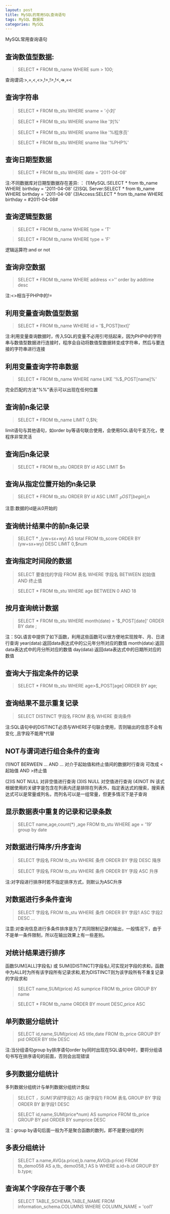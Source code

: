 ```yaml
---
layout: post
title: MySQL的常用SQL查询语句
tags: MySQL 数据库
categories: MySQL
---
```


MySQL常用查询语句

## 查询数值型数据:
>SELECT * FROM tb_name WHERE sum > 100;

查询谓词:>,=,<,<>,!=,!>,!<,=>,=<


## 查询字符串
>SELECT * FROM tb_stu  WHERE sname  =  '小刘'

>SELECT * FROM tb_stu  WHERE sname like '刘%'

>SELECT * FROM tb_stu  WHERE sname like '%程序员'

>SELECT * FROM tb_stu  WHERE sname like '%PHP%'


## 查询日期型数据
>SELECT * FROM tb_stu WHERE date = '2011-04-08'

注:不同数据库对日期型数据存在差异: ：
(1)MySQL:SELECT * from tb_name WHERE birthday = '2011-04-08'
(2)SQL Server:SELECT * from tb_name WHERE birthday = '2011-04-08'
(3)Access:SELECT * from tb_name WHERE birthday = #2011-04-08#

## 查询逻辑型数据
>SELECT * FROM tb_name WHERE type = 'T'

>SELECT * FROM tb_name WHERE type = 'F'


逻辑运算符:and or not

## 查询非空数据
>SELECT * FROM tb_name WHERE address <>'' order by addtime desc

注:<>相当于PHP中的!=


## 利用变量查询数值型数据
>SELECT * FROM tb_name WHERE id = '$_POST[text]'

注:利用变量查询数据时，传入SQL的变量不必用引号括起来，因为PHP中的字符串与数值型数据进行连接时，程序会自动将数值型数据转变成字符串，然后与要连接的字符串进行连接

## 利用变量查询字符串数据
>SELECT * FROM tb_name WHERE name LIKE '%$_POST[name]%'

完全匹配的方法"%%"表示可以出现在任何位置

## 查询前n条记录
>SELECT * FROM tb_name LIMIT 0,$N;

limit语句与其他语句，如order by等语句联合使用，会使用SQL语句千变万化，使程序非常灵活

## 查询后n条记录
>SELECT * FROM tb_stu ORDER BY id ASC LIMIT $n


## 查询从指定位置开始的n条记录
>SELECT * FROM tb_stu ORDER BY id ASC LIMIT $_POST[begin],$n

注意:数据的id是从0开始的

## 查询统计结果中的前n条记录
>SELECT * ,(yw+sx+wy) AS total FROM tb_score ORDER BY (yw+sx+wy) DESC LIMIT
0,$num

## 查询指定时间段的数据
>SELECT  要查找的字段 FROM 表名 WHERE 字段名 BETWEEN 初始值 AND 终止值

>SELECT * FROM tb_stu WHERE age BETWEEN 0 AND 18


## 按月查询统计数据
>SELECT * FROM tb_stu WHERE month(date) = '$_POST[date]' ORDER BY date ;

注：SQL语言中提供了如下函数，利用这些函数可以很方便地实现按年、月、日进行查询
year(data):返回data表达式中的公元年分所对应的数值
month(data):返回data表达式中的月分所对应的数值
day(data):返回data表达式中的日期所对应的数值

## 查询大于指定条件的记录
>SELECT * FROM tb_stu WHERE age>$_POST[age] ORDER BY age;


## 查询结果不显示重复记录
>SELECT DISTINCT 字段名 FROM 表名 WHERE 查询条件

注:SQL语句中的DISTINCT必须与WHERE子句联合使用，否则输出的信息不会有变化 ,且字段不能用*代替

## NOT与谓词进行组合条件的查询
(1)NOT BERWEEN … AND … 对介于起始值和终止值间的数据时行查询 可改成 <起始值 AND >终止值

(2)IS NOT NULL 对非空值进行查询
(3)IS NULL 对空值进行查询
(4)NOT IN 该式根据使用的关键字是包含在列表内还是排除在列表外，指定表达式的搜索，搜索表达式可以是常量或列名，而列名可以是一组常量，但更多情况下是子查询

## 显示数据表中重复的记录和记录条数
>SELECT  name,age,count(*) ,age FROM tb_stu WHERE age = '19' group by date


## 对数据进行降序/升序查询
>SELECT 字段名 FROM tb_stu WHERE 条件 ORDER BY 字段 DESC 降序

>SELECT 字段名 FROM tb_stu WHERE 条件 ORDER BY 字段 ASC  升序

注:对字段进行排序时若不指定排序方式，则默认为ASC升序

## 对数据进行多条件查询
>SELECT 字段名 FROM tb_stu WHERE 条件 ORDER BY 字段1 ASC 字段2 DESC  …

注意:对查询信息进行多条件排序是为了共同限制记录的输出，一般情况下，由于不是单一条件限制，所以在输出效果上有一些差别。

## 对统计结果进行排序
函数SUM([ALL]字段名) 或 SUM([DISTINCT]字段名),可实现对字段的求和，函数中为ALL时为所有该字段所有记录求和,若为DISTINCT则为该字段所有不重复记录的字段求和
>SELECT name,SUM(price) AS sumprice  FROM tb_price GROUP BY name

>SELECT * FROM tb_name ORDER BY mount DESC,price ASC


## 单列数据分组统计
>SELECT id,name,SUM(price) AS title,date FROM tb_price GROUP BY pid ORDER BY
title DESC

注:当分组语句group by排序语句order by同时出现在SQL语句中时，要将分组语句书写在排序语句的前面，否则会出现错误

## 多列数据分组统计
多列数据分组统计与单列数据分组统计类似
>SELECT *，SUM(字段1*字段2) AS (新字段1) FROM 表名 GROUP BY 字段 ORDER BY 新字段1
DESC

>SELECT id,name,SUM(price*num) AS sumprice  FROM tb_price GROUP BY pid ORDER
BY sumprice DESC

注：group by语句后面一般为不是聚合函数的数列，即不是要分组的列

## 多表分组统计
>SELECT a.name,AVG(a.price),b.name,AVG(b.price) FROM tb_demo058 AS a,tb_
demo058_1 AS b WHERE a.id=b.id GROUP BY b.type;



## 查询某个字段存在于哪个表
>SELECT TABLE_SCHEMA,TABLE_NAME FROM information_schema.COLUMNS WHERE COLUMN_NAME = 'col1'